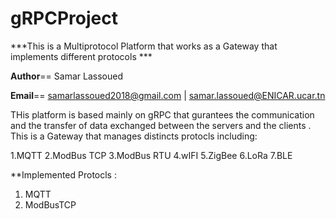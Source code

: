 # gRPCProject

***This is a Multiprotocol Platform that works as  a Gateway that 
 implements different protocols ***


__Author__== Samar Lassoued

__Email__== samarlassoued2018@gmail.com | samar.lassoued@ENICAR.ucar.tn

THis platform is based mainly on gRPC that gurantees the communication and 
the transfer of data exchanged between the servers and the clients .
This is a Gateway that manages distincts protocls including:

1.MQTT
2.ModBus TCP
3.ModBus RTU 
4.wIFI
5.ZigBee
6.LoRa
7.BLE


**Implemented Protocls :
   1.  MQTT
   2.  ModBusTCP 
   
   



